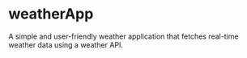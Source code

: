 # weatherApp
A simple and user-friendly weather application that fetches real-time weather data using a weather API.
